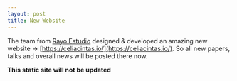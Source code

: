 ```yaml
---
layout: post
title: New Website
---
```


The team from [Rayo Estudio](https://rayoestudio.com/) designed & developed an amazing new website -> [https://celiacintas.io/](https://celiacintas.io/).
So all new papers, talks and overall news will be posted there now.

**This static site will not be updated**
